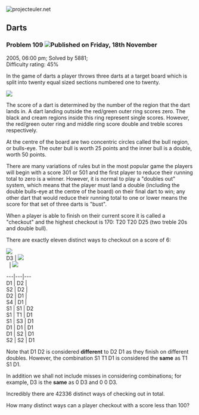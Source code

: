 ![projecteuler.net](images/print_page_logo.png)

## Darts

### Problem 109 ![](images/icon_info.png)Published on Friday, 18th November
2005, 06:00 pm; Solved by 5881;  
Difficulty rating: 45%

In the game of darts a player throws three darts at a target board which is
split into twenty equal sized sections numbered one to twenty.

![](project/images/p109.gif)  

The score of a dart is determined by the number of the region that the dart
lands in. A dart landing outside the red/green outer ring scores zero. The
black and cream regions inside this ring represent single scores. However, the
red/green outer ring and middle ring score double and treble scores
respectively.

At the centre of the board are two concentric circles called the bull region,
or bulls-eye. The outer bull is worth 25 points and the inner bull is a
double, worth 50 points.

There are many variations of rules but in the most popular game the players
will begin with a score 301 or 501 and the first player to reduce their
running total to zero is a winner. However, it is normal to play a "doubles
out" system, which means that the player must land a double (including the
double bulls-eye at the centre of the board) on their final dart to win; any
other dart that would reduce their running total to one or lower means the
score for that set of three darts is "bust".

When a player is able to finish on their current score it is called a
"checkout" and the highest checkout is 170: T20 T20 D25 (two treble 20s and
double bull).

There are exactly eleven distinct ways to checkout on a score of 6:

![](images/spacer.gif)  
D3 | ![](images/spacer.gif)  
  | ![](images/spacer.gif)  
  
---|---|---  
D1 | D2 |  
S2 | D2 |  
D2 | D1 |  
S4 | D1 |  
S1 | S1 | D2  
S1 | T1 | D1  
S1 | S3 | D1  
D1 | D1 | D1  
D1 | S2 | D1  
S2 | S2 | D1  
  
Note that D1 D2 is considered **different** to D2 D1 as they finish on
different doubles. However, the combination S1 T1 D1 is considered the
**same** as T1 S1 D1.

In addition we shall not include misses in considering combinations; for
example, D3 is the **same** as 0 D3 and 0 0 D3.

Incredibly there are 42336 distinct ways of checking out in total.

How many distinct ways can a player checkout with a score less than 100?

  
  

